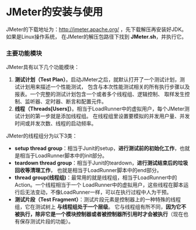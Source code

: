 JMeter的安装与使用
====================================================================
JMeter的下载地址为：http://jmeter.apache.org/ ，先下载解压再安装好JDK。如果是Linux操作系统，
在JMeter的解压包路径下找到 **JMeter.sh**，并执行它。

### 主要功能模块
JMeter具有以下几个功能模块：
1. **测试计划（Test Plan）**。启动JMeter之后，就默认打开了一个测试计划，测试计划用来描述一个性能测试，
包含与本次性能测试相关的所有执行步骤以及报表。一个完整的测试计划包含一个或者多个线程组、逻辑控制、
取样发生控制、监听器、定时器、断言和配置元件。
2. **线程（Threads[Users]）**。相当于LoadRunner中的虚拟用户，每个JMeter测试计划的第一步就是添加线程组。
在线程组里设置要模拟的并发用户量、并发时间或并发次数、线程的启动频率。

JMeter的线程组分为以下3类：
+ **setup thread group**：相当于Junit的setup，**进行测试前的初始化工作**，也就是相当于LoadRunner脚本中的init部分。
+ **teardown thread group**：相当于Junit的teardown，**进行测试结束后的垃圾回收等清理工作**，
也就是相当于LoadRunner脚本中的end部分。
+ **thread group(线程组)**：最常用的就是线程组，相当于LoadRunner中的Action。一个线程相当于一个
LoadRunner中的虚拟用户，这些线程在脚本运行后无法变动，不像LoadRunner一样，可以在执行过程中人为干预。
+ **测试片段（Test Fragment）**：测试片段元素是控制器上的一种特殊的线程组，它在测试树上 **与线程组处于一个层级**。
它与线程组有所不同，**因为它不被执行，除非它是一个模块控制器或者被控制器所引用时才会被执行**（现在也有保存测试片段的功能）。
